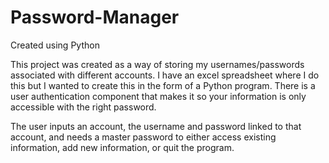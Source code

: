 # Password-Manager

Created using Python

This project was created as a way of storing my usernames/passwords associated with different accounts. I have an excel spreadsheet where I do this but I wanted to create this in the form of a Python program. 
There is a user authentication component that makes it so your information is only accessible with the right password.

The user inputs an account, the username and password linked to that account, and needs a master password to either access existing information, 
add new information, or quit the program. 
